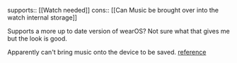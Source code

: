 supports:: [[Watch needed]]
cons:: [[Can Music be brought over into the watch internal storage]]

Supports a more up to date version of wearOS? Not sure what that gives me but the look is good.

Apparently can't bring music onto the device to be saved. [reference](https://www.youtube.com/watch?v=3rRfi2mqcWg&ab_channel=TechSpurt)